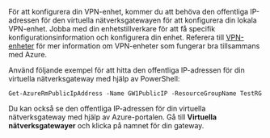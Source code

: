 
För att konfigurera din VPN-enhet, kommer du att behöva den offentliga IP-adressen för den virtuella nätverksgatewayen för att konfigurera din lokala VPN-enhet. Jobba med din enhetstillverkare för att få specifik konfigurationsinformation och konfigurera din enhet. Referera till [VPN-enheter](../articles/vpn-gateway/vpn-gateway-about-vpn-devices.md) för mer information om VPN-enheter som fungerar bra tillsammans med Azure.

Använd följande exempel för att hitta den offentliga IP-adressen för din virtuella nätverksgateway med hjälp av PowerShell:

    Get-AzureRmPublicIpAddress -Name GW1PublicIP -ResourceGroupName TestRG

Du kan också se den offentliga IP-adressen för din virtuella nätverksgateway med hjälp av Azure-portalen. Gå till **Virtuella nätverksgatewayer** och klicka på namnet för din gateway.


<!--HONumber=Jun16_HO2-->


